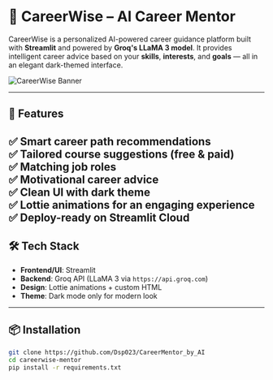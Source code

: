 # 🎯 CareerWise – AI Career Mentor

CareerWise is a personalized AI-powered career guidance platform built with **Streamlit** and powered by **Groq's LLaMA 3 model**. It provides intelligent career advice based on your **skills**, **interests**, and **goals** — all in an elegant dark-themed interface.

![CareerWise Banner](./assets/Sample.png)

---

## 🚀 Features

✅ Smart career path recommendations  
✅ Tailored course suggestions (free & paid)  
✅ Matching job roles  
✅ Motivational career advice  
✅ Clean UI with dark theme  
✅ Lottie animations for an engaging experience  
✅ Deploy-ready on Streamlit Cloud
---

## 🛠️ Tech Stack

- **Frontend/UI**: Streamlit  
- **Backend**: Groq API (LLaMA 3 via `https://api.groq.com`)  
- **Design**: Lottie animations + custom HTML  
- **Theme**: Dark mode only for modern look  

---

## 📦 Installation

```bash
git clone https://github.com/Dsp023/CareerMentor_by_AI
cd careerwise-mentor
pip install -r requirements.txt
